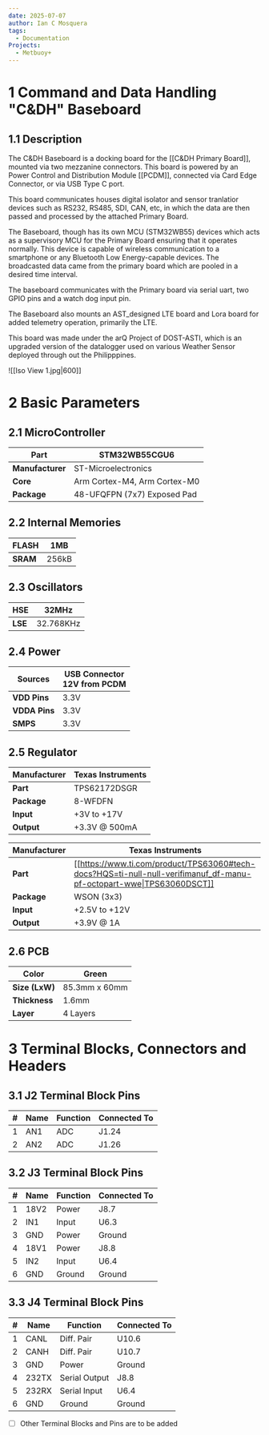```yaml
---
date: 2025-07-07
author: Ian C Mosquera
tags:
  - Documentation
Projects:
  - Metbuoy+
---
```


# 1	Command and Data Handling "C&DH" Baseboard
## 1.1	Description
The C&DH Baseboard is a docking board for the [[C&DH Primary Board]], mounted via two mezzanine connectors. This board is powered by an Power Control and Distribution Module [[PCDM]], connected via Card Edge Connector, or via USB Type C port. 

This board communicates houses digital isolator and sensor tranlatior devices such as RS232, RS485, SDI, CAN, etc, in which the data are then passed and processed by the attached Primary Board. 

The Baseboard, though has its own MCU (STM32WB55) devices which acts as a supervisory MCU for the Primary Board ensuring that it operates normally. This device is capable of wireless communication to a smartphone or any Bluetooth Low Energy-capable devices. The broadcasted data came from the primary board which are pooled in a desired time interval.

The baseboard communicates with the Primary board via serial uart, two GPIO pins and a watch dog input pin. 

The Baseboard also mounts an AST_designed LTE board and Lora board for added telemetry operation, primarily the LTE. 

This board was made under the arQ Project of DOST-ASTI, which is an upgraded version of the datalogger used on various Weather Sensor deployed through out the Philipppines.

![[Iso View 1.jpg|600]]

# 2	Basic Parameters
## 2.1	MicroController

| **Part**         | STM32WB55CGU6                |
| ---------------- | ---------------------------- |
| **Manufacturer** | ST-Microelectronics          |
| **Core**         | Arm Cortex-M4, Arm Cortex-M0 |
| **Package**      | 48-UFQFPN (7x7) Exposed Pad  |

## 2.2	Internal Memories

| **FLASH** | 1MB   |
| --------- | ----- |
| **SRAM**  | 256kB |
## 2.3	Oscillators

| HSE     | 32MHz     |
| ------- | --------- |
| **LSE** | 32.768KHz |
## 2.4	Power

| Sources       | USB Connector <br> 12V from PCDM |
| ------------- | -------------------------------- |
| **VDD Pins**  | 3.3V                             |
| **VDDA Pins** | 3.3V                             |
| **SMPS**      | 3.3V                             |
## 2.5	Regulator

| Manufacturer | Texas Instruments |
| ------------ | ----------------- |
| **Part**     | TPS62172DSGR      |
| **Package**  | 8-WFDFN           |
| **Input**    | +3V to +17V       |
| **Output**   | +3.3V @ 500mA     |

| Manufacturer | Texas Instruments                                                                                                    |
| ------------ | -------------------------------------------------------------------------------------------------------------------- |
| **Part**     | [[https://www.ti.com/product/TPS63060#tech-docs?HQS=ti-null-null-verifimanuf_df-manu-pf-octopart-wwe\|TPS63060DSCT]] |
| **Package**  | WSON (3x3)                                                                                                           |
| **Input**    | +2.5V to +12V                                                                                                        |
| **Output**   | +3.9V @ 1A                                                                                                           |
## 2.6	PCB

| Color          | Green         |
| -------------- | ------------- |
| **Size (LxW)** | 85.3mm x 60mm |
| **Thickness**  | 1.6mm         |
| **Layer**      | 4 Layers      |


# 3	Terminal Blocks, Connectors and Headers

## 3.1	J2 Terminal Block Pins

| #   | Name | Function | Connected To |
| --- | ---- | -------- | ------------ |
| 1   | AN1  | ADC      | J1.24        |
| 2   | AN2  | ADC      | J1.26        |
## 3.2	J3 Terminal Block Pins

| #   | Name | Function | Connected To |
| --- | ---- | -------- | ------------ |
| 1   | 18V2 | Power    | J8.7         |
| 2   | IN1  | Input    | U6.3         |
| 3   | GND  | Power    | Ground       |
| 4   | 18V1 | Power    | J8.8         |
| 5   | IN2  | Input    | U6.4         |
| 6   | GND  | Ground   | Ground       |
## 3.3	J4 Terminal Block Pins

| #   | Name  | Function      | Connected To |
| --- | ----- | ------------- | ------------ |
| 1   | CANL  | Diff. Pair    | U10.6        |
| 2   | CANH  | Diff. Pair    | U10.7        |
| 3   | GND   | Power         | Ground       |
| 4   | 232TX | Serial Output | J8.8         |
| 5   | 232RX | Serial Input  | U6.4         |
| 6   | GND   | Ground        | Ground       |
- [ ] Other Terminal Blocks and Pins are to be added